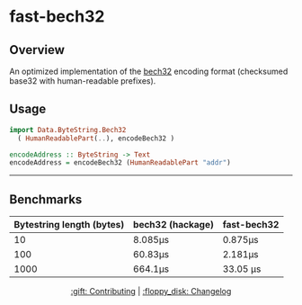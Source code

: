 # fast-bech32

## Overview 

An optimized implementation of the [bech32](https://github.com/bitcoin/bips/blob/master/bip-0173.mediawiki) encoding format (checksumed base32 with human-readable prefixes). 

## Usage


```hs
import Data.ByteString.Bech32 
  ( HumanReadablePart(..), encodeBech32 )

encodeAddress :: ByteString -> Text
encodeAddress = encodeBech32 (HumanReadablePart "addr") 
```

<hr/>

## Benchmarks

| Bytestring length (bytes) | bech32 (hackage) | fast-bech32 |
| ---                       | ---              | ---         |
| 10                        | 8.085μs          | 0.875μs     |
| 100                       | 60.83μs          | 2.181μs     |
| 1000                      | 664.1μs          | 33.05 μs    |

<p align="center">
  <a href="../../../CONTRIBUTING.md">:gift: Contributing</a>
  |
  <a href="CHANGELOG.md">:floppy_disk: Changelog</a>
</p>
